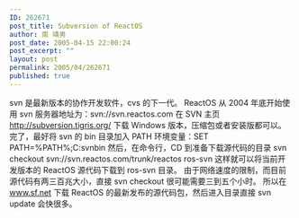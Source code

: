 ```yaml
---
ID: 262671
post_title: Subversion of ReactOS
author: 南 靖男
post_date: 2005-04-15 22:00:24
post_excerpt: ""
layout: post
permalink: 2005/04/262671
published: true
---
```

svn 是最新版本的协作开发软件，cvs 的下一代。
ReactOS 从 2004 年底开始使用 svn 服务器地址为：svn://svn.reactos.com
在 SVN 主页 <a href="http://subversion.tigris.org/">http://subversion.tigris.org/</a> 下载 Windows 版本，压缩包或者安装版都可以。
完了，最好将 svn 的 bin 目录加入 PATH 环境变量：SET PATH=%PATH%;C:svnbin
然后，在命令行，CD 到准备下载源代码的目录
svn checkout svn://svn.reactos.com/trunk/reactos ros-svn
这样就可以将当前开发版本的 ReactOS 源代码下载到 ros-svn 目录。
由于网络速度的限制，而目前源代码有两三百兆大小，直接 svn checkout 很可能需要三到五个小时。
所以在 www.sf.net 下载 ReactOS 的最新发布的源代码包，然后进入目录直接 svn update 会快很多。